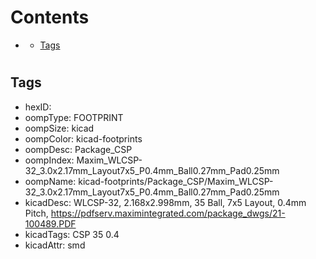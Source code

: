 



Contents
========

* [](#)
	* [Tags](#tags)

# 

## Tags

- hexID: 
- oompType: FOOTPRINT
- oompSize: kicad
- oompColor: kicad-footprints
- oompDesc: Package_CSP
- oompIndex: Maxim_WLCSP-32_3.0x2.17mm_Layout7x5_P0.4mm_Ball0.27mm_Pad0.25mm
- oompName: kicad-footprints/Package_CSP/Maxim_WLCSP-32_3.0x2.17mm_Layout7x5_P0.4mm_Ball0.27mm_Pad0.25mm
- kicadDesc: WLCSP-32, 2.168x2.998mm, 35 Ball, 7x5 Layout, 0.4mm Pitch, https://pdfserv.maximintegrated.com/package_dwgs/21-100489.PDF
- kicadTags: CSP 35 0.4
- kicadAttr: smd
